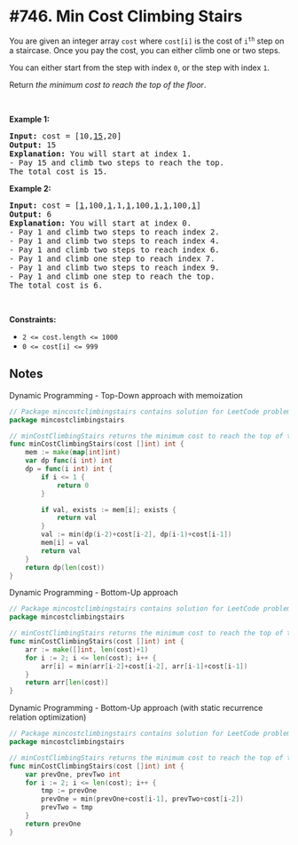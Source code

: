 # #746. Min Cost Climbing Stairs

<p>You are given an integer array <code>cost</code> where <code>cost[i]</code> is the cost of <code>i<sup>th</sup></code> step on a staircase. Once you pay the cost, you can either climb one or two steps.</p>

<p>You can either start from the step with index <code>0</code>, or the step with index <code>1</code>.</p>

<p>Return <em>the minimum cost to reach the top of the floor</em>.</p>

<p>&nbsp;</p>
<p><strong class="example">Example 1:</strong></p>

<pre><strong>Input:</strong> cost = [10,<u>15</u>,20]
<strong>Output:</strong> 15
<strong>Explanation:</strong> You will start at index 1.
- Pay 15 and climb two steps to reach the top.
The total cost is 15.
</pre>

<p><strong class="example">Example 2:</strong></p>

<pre><strong>Input:</strong> cost = [<u>1</u>,100,<u>1</u>,1,<u>1</u>,100,<u>1</u>,<u>1</u>,100,<u>1</u>]
<strong>Output:</strong> 6
<strong>Explanation:</strong> You will start at index 0.
- Pay 1 and climb two steps to reach index 2.
- Pay 1 and climb two steps to reach index 4.
- Pay 1 and climb two steps to reach index 6.
- Pay 1 and climb one step to reach index 7.
- Pay 1 and climb two steps to reach index 9.
- Pay 1 and climb one step to reach the top.
The total cost is 6.
</pre>

<p>&nbsp;</p>
<p><strong>Constraints:</strong></p>

<ul>
	<li><code>2 &lt;= cost.length &lt;= 1000</code></li>
	<li><code>0 &lt;= cost[i] &lt;= 999</code></li>
</ul>

## Notes

Dynamic Programming - Top-Down approach with memoization

```go
// Package mincostclimbingstairs contains solution for LeetCode problem: #746. Min Cost Climbing Stairs.
package mincostclimbingstairs

// minCostClimbingStairs returns the minimum cost to reach the top of the floor.
func minCostClimbingStairs(cost []int) int {
	mem := make(map[int]int)
	var dp func(i int) int
	dp = func(i int) int {
		if i <= 1 {
			return 0
		}

		if val, exists := mem[i]; exists {
			return val
		}
		val := min(dp(i-2)+cost[i-2], dp(i-1)+cost[i-1])
		mem[i] = val
		return val
	}
	return dp(len(cost))
}
```

Dynamic Programming - Bottom-Up approach

```go
// Package mincostclimbingstairs contains solution for LeetCode problem: #746. Min Cost Climbing Stairs.
package mincostclimbingstairs

// minCostClimbingStairs returns the minimum cost to reach the top of the floor.
func minCostClimbingStairs(cost []int) int {
	arr := make([]int, len(cost)+1)
	for i := 2; i <= len(cost); i++ {
		arr[i] = min(arr[i-2]+cost[i-2], arr[i-1]+cost[i-1])
	}
	return arr[len(cost)]
}
```

Dynamic Programming - Bottom-Up approach (with static recurrence relation optimization)

```go
// Package mincostclimbingstairs contains solution for LeetCode problem: #746. Min Cost Climbing Stairs.
package mincostclimbingstairs

// minCostClimbingStairs returns the minimum cost to reach the top of the floor.
func minCostClimbingStairs(cost []int) int {
    var prevOne, prevTwo int
    for i := 2; i <= len(cost); i++ {
        tmp := prevOne
        prevOne = min(prevOne+cost[i-1], prevTwo+cost[i-2])
        prevTwo = tmp
    }
    return prevOne
}
```